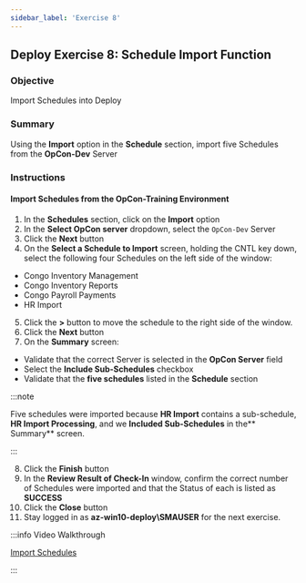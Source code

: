 ```yaml
---
sidebar_label: 'Exercise 8'
---
```


## Deploy Exercise 8: Schedule Import Function

### Objective

Import Schedules into Deploy

### Summary

Using the **Import** option in the **Schedule** section, import five Schedules from the **OpCon-Dev** Server

### Instructions

#### Import Schedules from the OpCon-Training Environment

1.  In the **Schedules** section, click on the **Import** option
2.  In the **Select OpCon server** dropdown, select the ```OpCon-Dev``` Server
3.  Click the **Next** button 
4.  On the **Select a Schedule to Import** screen, holding the CNTL key down, select the following four Schedules on the left side of the window:
  * Congo Inventory Management 
  * Congo Inventory Reports
  * Congo Payroll Payments
  * HR Import 
5.  Click the **>** button to move the schedule to the right side of the window.
6.  Click the **Next** button
7.  On the **Summary** screen: 
  * Validate that the correct Server is selected in the **OpCon Server** field
  * Select the **Include Sub-Schedules** checkbox
  * Validate that the **five schedules** listed in the **Schedule** section

:::note

Five schedules were imported because **HR Import** contains a sub-schedule, **HR Import Processing**, and we **Included Sub-Schedules** in the** Summary** screen.

:::

8.	Click the **Finish** button
9.	In the **Review Result of Check-In** window, confirm the correct number of Schedules were imported and that the Status of each is listed as **SUCCESS**
10.	Click the **Close** button
11. Stay logged in as **az-win10-deploy\SMAUSER** for the next exercise.

:::info Video Walkthrough

[Import Schedules](../static/imgdeploy/Deploy_ImportSchedules.mp4)

:::